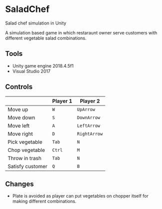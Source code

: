 # SaladChef
 Salad chef simulation in Unity

A simulation based game in which restaraunt owner serve customers with different vegetable salad combinations.

## Tools

- Unity game engine 2018.4.5f1
-  Visual Studio 2017


## Controls

|                |Player 1|Player 2                         |
|----------------|-------------------------------|-----------------------------|
|Move up         |`W`|`UpArrow`|
|Move down          |`S`|`DownArrow`|
|Move left          |`A`|`LeftArrow`|
|Move right          |`D`|`RightArrow`|
|Pick vegetable|`Tab`            |`N`            |
|Chop vegetable          |`Ctrl`|`M`|
|Throw in trash         |`Tab`|`N`|
|Satisfy customer         |`Q`|`B`|

## Changes

 - Plate is avoided as player can put vegetables on chopper itself for making different combinations.
